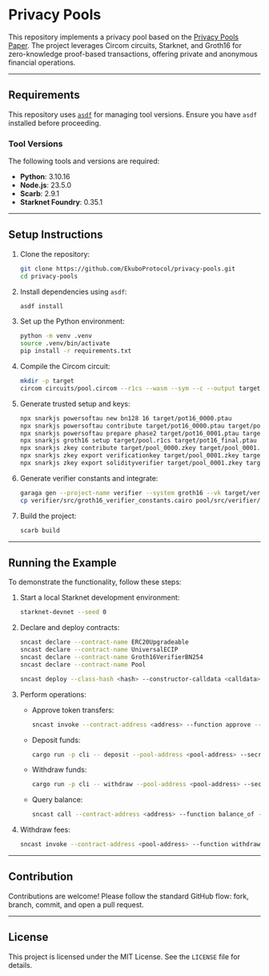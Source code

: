 
# Privacy Pools

This repository implements a privacy pool based on the [Privacy Pools Paper](https://papers.ssrn.com/sol3/papers.cfm?abstract_id=4563364). The project leverages Circom circuits, Starknet, and Groth16 for zero-knowledge proof-based transactions, offering private and anonymous financial operations.

---

## Requirements

This repository uses [`asdf`](https://asdf-vm.com) for managing tool versions. Ensure you have `asdf` installed before proceeding.

### Tool Versions
The following tools and versions are required:
- **Python**: 3.10.16
- **Node.js**: 23.5.0
- **Scarb**: 2.9.1
- **Starknet Foundry**: 0.35.1

---

## Setup Instructions

1. Clone the repository:
   ```bash
   git clone https://github.com/EkuboProtocol/privacy-pools.git
   cd privacy-pools
   ```

2. Install dependencies using `asdf`:
   ```bash
   asdf install
   ```

3. Set up the Python environment:
   ```bash
   python -m venv .venv
   source .venv/bin/activate
   pip install -r requirements.txt
   ```

4. Compile the Circom circuit:
   ```bash
   mkdir -p target
   circom circuits/pool.circom --r1cs --wasm --sym --c --output target
   ```

5. Generate trusted setup and keys:
   ```bash
   npx snarkjs powersoftau new bn128 16 target/pot16_0000.ptau
   npx snarkjs powersoftau contribute target/pot16_0000.ptau target/pot16_0001.ptau --name="First contribution"
   npx snarkjs powersoftau prepare phase2 target/pot16_0001.ptau target/pot16_final.ptau
   npx snarkjs groth16 setup target/pool.r1cs target/pot16_final.ptau target/pool_0000.zkey
   npx snarkjs zkey contribute target/pool_0000.zkey target/pool_0001.zkey --name="1st Contributor Name"
   npx snarkjs zkey export verificationkey target/pool_0001.zkey target/verification_key.json
   npx snarkjs zkey export solidityverifier target/pool_0001.zkey target/verifier.sol
   ```

6. Generate verifier constants and integrate:
   ```bash
   garaga gen --project-name verifier --system groth16 --vk target/verification_key.json
   cp verifier/src/groth16_verifier_constants.cairo pool/src/verifier/groth16_verifier_constants.cairo
   ```

7. Build the project:
   ```bash
   scarb build
   ```

---

## Running the Example

To demonstrate the functionality, follow these steps:

1. Start a local Starknet development environment:
   ```bash
   starknet-devnet --seed 0
   ```

2. Declare and deploy contracts:
   ```bash
   sncast declare --contract-name ERC20Upgradeable
   sncast declare --contract-name UniversalECIP
   sncast declare --contract-name Groth16VerifierBN254
   sncast declare --contract-name Pool

   sncast deploy --class-hash <hash> --constructor-calldata <calldata>
   ```

3. Perform operations:
   - Approve token transfers:
     ```bash
     sncast invoke --contract-address <address> --function approve --calldata <calldata>
     ```
   - Deposit funds:
     ```bash
     cargo run -p cli -- deposit --pool-address <pool-address> --secret <secret> --nullifier <nullifier> --amount <amount>
     ```
   - Withdraw funds:
     ```bash
     cargo run -p cli -- withdraw --pool-address <pool-address> --secret <secret> --nullifier <nullifier> --amount <amount> --recipient <recipient-address>
     ```
   - Query balance:
     ```bash
     sncast call --contract-address <address> --function balance_of --calldata <calldata>
     ```

4. Withdraw fees:
   ```bash
   sncast invoke --contract-address <pool-address> --function withdraw_fee --calldata <calldata>
   ```

---

## Contribution

Contributions are welcome! Please follow the standard GitHub flow: fork, branch, commit, and open a pull request.

---

## License

This project is licensed under the MIT License. See the `LICENSE` file for details.
